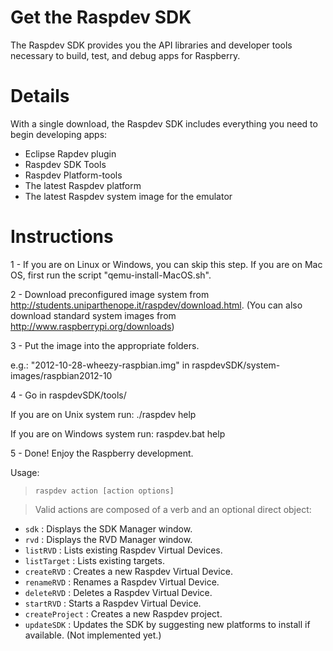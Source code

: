 # Get the Raspdev SDK #

The Raspdev SDK provides you the API libraries and developer tools necessary to build, test, and debug apps for Raspberry.

# Details #

With a single download, the Raspdev SDK includes everything you need to begin developing apps:

  * Eclipse Rapdev plugin
  * Raspdev SDK Tools
  * Raspdev Platform-tools
  * The latest Raspdev platform
  * The latest Raspdev system image for the emulator

# Instructions #

1 - If you are on Linux or Windows, you can skip this step. If you are on Mac OS, first run the script "qemu-install-MacOS.sh".

2 - Download preconfigured image system from http://students.uniparthenope.it/raspdev/download.html. (You can also download standard system images from http://www.raspberrypi.org/downloads)

3 - Put the image into the appropriate folders.

e.g.: "2012-10-28-wheezy-raspbian.img" in raspdevSDK/system-images/raspbian2012-10

4 - Go in raspdevSDK/tools/

If you are on Unix system run: ./raspdev help

If you are on Windows system run: raspdev.bat help

5 - Done! Enjoy the Raspberry development.

Usage:
> `raspdev action [action options]`

> Valid actions are composed of a verb and an optional direct object:

  * `sdk`                    : Displays the SDK Manager window.
  * `rvd`                    : Displays the RVD Manager window.
  * `listRVD`            : Lists existing Raspdev Virtual Devices.
  * `listTarget`         : Lists existing targets.
  * `createRVD`        : Creates a new Raspdev Virtual Device.
  * `renameRVD`        : Renames a Raspdev Virtual Device.
  * `deleteRVD`        : Deletes a Raspdev Virtual Device.
  * `startRVD`           : Starts a Raspdev Virtual Device.
  * `createProject`     : Creates a new Raspdev project.
  * `updateSDK`        : Updates the SDK by suggesting new platforms to install if available. (Not implemented yet.)